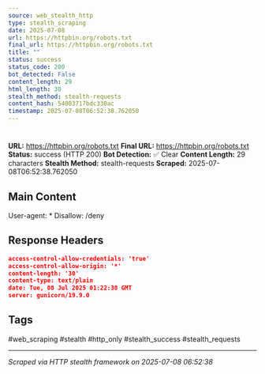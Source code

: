 ```yaml
---
source: web_stealth_http
type: stealth_scraping
date: 2025-07-08
url: https://httpbin.org/robots.txt
final_url: https://httpbin.org/robots.txt
title: ""
status: success
status_code: 200
bot_detected: False
content_length: 29
html_length: 30
stealth_method: stealth-requests
content_hash: 54003717bdc330ac
timestamp: 2025-07-08T06:52:38.762050
---
```


#

**URL:** https://httpbin.org/robots.txt
**Final URL:** https://httpbin.org/robots.txt
**Status:** success (HTTP 200)
**Bot Detection:** ✅ Clear
**Content Length:** 29 characters
**Stealth Method:** stealth-requests
**Scraped:** 2025-07-08T06:52:38.762050

## Main Content

User-agent: * Disallow: /deny







## Response Headers

```json
access-control-allow-credentials: 'true'
access-control-allow-origin: '*'
content-length: '30'
content-type: text/plain
date: Tue, 08 Jul 2025 01:22:38 GMT
server: gunicorn/19.9.0

```

## Tags

#web_scraping #stealth #http_only #stealth_success #stealth_requests

---
*Scraped via HTTP stealth framework on 2025-07-08 06:52:38*
